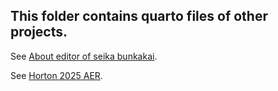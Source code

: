 ## This folder contains quarto files of other projects.

See [About editor of seika bunkakai](http://seiroito.github.io/test/posts/AboutEditor/AboutEditor.html).

See [Horton 2025 AER](http://seiroito.github.io/test/posts/Horton/Horton2025_slides.html).

